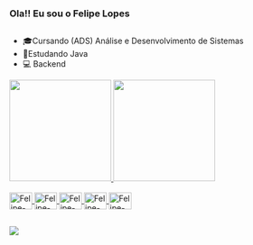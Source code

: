 ### Ola!! Eu sou o Felipe Lopes

##
- 🎓Cursando (ADS) Análise e Desenvolvimento de Sistemas
- 📖Estudando Java
- 💻 Backend




<div>
<a href="https://github.com/FelipeLopes31">
<img height="180em" src="https://github-readme-stats.vercel.app/api/top-langs/?username=FelipeLopes31&layout=compact&langs_count=7&theme=github_dark"/>
<img height="180em" src="https://github-readme-stats.vercel.app/api?username=FelipeLopes31&show_icons=true&theme=github_dark&include_all_commits=true&count_private=true"/>
</div>


 
  
  
  <div style="display: inline_block"><br>
  <img align="center" alt="Felipe-Java" height="30" width="40" src="https://cdn.jsdelivr.net/gh/devicons/devicon/icons/java/java-original-wordmark.svg" />
  <img align="center" alt="Felipe-Mysql" height="30" width="40" src="https://cdn.jsdelivr.net/gh/devicons/devicon/icons/mysql/mysql-original.svg" />
  <img align="center" alt="Felipe-Github" height="30" width="40" src="https://cdn.jsdelivr.net/gh/devicons/devicon/icons/github/github-original.svg" />
  <img align="center" alt="Felipe-Git" height="30" width="40" src="https://cdn.jsdelivr.net/gh/devicons/devicon/icons/git/git-original-wordmark.svg" />
  <img align="center" alt="Felipe-VisualStudio" height="30" width="40"src="https://cdn.jsdelivr.net/gh/devicons/devicon/icons/visualstudio/visualstudio-plain.svg" />
</div>

  ##
  
  <div> 
   <a href="https://instagram.com/felipe_wilder_/" target="_blank"><img src="https://img.shields.io/badge/-Instagram-%23E4405F?style=for-the-badge&logo=instagram&logoColor=white" target="_blank"></a>
  
</div>
  
  #
